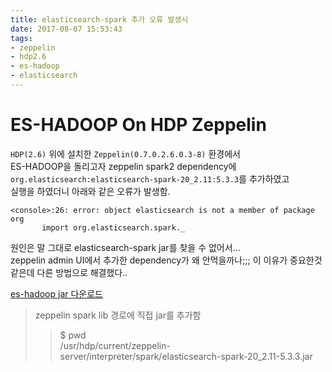 ```yaml
---
title: elasticsearch-spark 추가 오류 발생시
date: 2017-08-07 15:53:43
tags:
- zeppelin
- hdp2.6
- es-hadoop
- elasticsearch
---
```

# ES-HADOOP On HDP Zeppelin
`HDP(2.6)` 위에 설치한 `Zeppelin(0.7.0.2.6.0.3-8)` 환경에서  
ES-HADOOP을 돌리고자 zeppelin spark2 dependency에 `org.elasticsearch:elasticsearch-spark-20_2.11:5.3.3`를 추가하였고  
실행을 하였더니 아래와 같은 오류가 발생함.
```
<console>:26: error: object elasticsearch is not a member of package org
       import org.elasticsearch.spark._
```

원인은 말 그대로 elasticsearch-spark jar를 찾을 수 없어서...  
zeppelin admin UI에서 추가한 dependency가 왜 안먹을까나;;; 이 이유가 중요한것 같은데 다른 방법으로 해결했다..

[es-hadoop jar 다운로드][1]

>zeppelin spark lib 경로에 직접 jar를 추가함  
>> $ pwd  
>> /usr/hdp/current/zeppelin-server/interpreter/spark/elasticsearch-spark-20_2.11-5.3.3.jar  


[1]:https://www.elastic.co/downloads/hadoop
